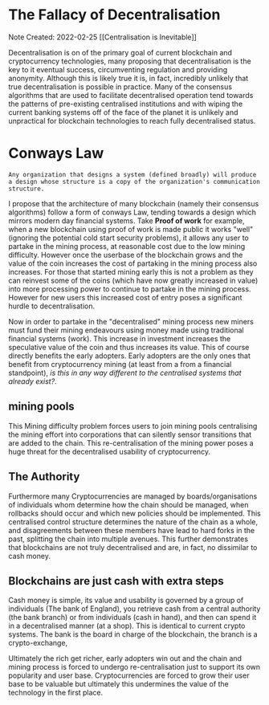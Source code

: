 # The Fallacy of Decentralisation
Note Created: 2022-02-25
[[Centralisation is Inevitable]]

Decentralisation is on of the primary goal of current blockchain and cryptocurrency technologies, many proposing that decentralisation is the key to it eventual success, circumventing regulation and providing anonymity. Although this is likely true it is, in fact, incredibly unlikely that true decentralisation is possible in practice. Many of the consensus algorithms that are used to facilitate decentralised operation tend towards the patterns of pre-existing centralised institutions and with wiping the current banking systems off of the face of the planet it is unlikely and unpractical for blockchain technologies to reach fully decentralised status.

# Conways Law
```
Any organization that designs a system (defined broadly) will produce a design whose structure is a copy of the organization's communication structure.
```
I propose that the architecture of many blockchain (namely their consensus algorithms) follow a form of conways Law, tending towards a design which mirrors modern day financial systems. Take **Proof of work** for example, when a new blockchain using proof of work is made public it works "well" (ignoring the potential cold start security problems), it allows any user to partake in the mining process, at reasonable cost due to the low mining difficulty. However once the userbase of the blockchain grows and the value of the coin increases the cost of partaking in the mining process also increases. For those that started mining early this is not a problem as they can reinvest some of the coins (which have now greatly increased in value) into more processing power to continue to partake in the mining process. However for new users this increased cost of entry poses a significant hurdle to decentralisation.

Now in order to partake in the "decentralised" mining process new miners must fund their mining endeavours using money made using traditional financial systems (work). This increase in investment increases the speculative value of the coin and thus increases its value. This of course directly benefits the early adopters. Early adopters are the only ones that benefit from cryptocurrency mining (at least from a from a financial standpoint), *is this in any way different to the centralised systems that already exist?*.
## mining pools
This Mining difficulty problem forces users to join mining pools centralising the mining effort into corporations that can silently sensor transitions that are added to the chain. This re-centralisation of the mining power poses a huge threat for the decentralised usability of cryptocurrency.

## The Authority
Furthermore many Cryptocurrencies are managed by boards/organisations of individuals whom determine how the chain should be managed, when rollbacks should occur and which new policies should be implemented. This centralised control structure determines the nature of the chain as a whole, and disagreements between these members have lead to hard forks in the past, splitting the chain into multiple avenues. This further demonstrates that blockchains are not truly decentralised and are, in fact, no dissimilar to cash money.

## Blockchains are just cash with extra steps
Cash money is simple, its value and usability is governed by a group of individuals (The bank of England), you retrieve cash from a central authority (the bank branch) or from individuals (cash in hand), and then can spend it in a decentralised manner (at a shop). This is identical to current crypto systems. The bank is the board in charge of the blockchain, the branch is a crypto-exchange, 

Ultimately the rich get richer, early adopters win out and the chain and mining process is forced to undergo re-centralisation just to support its own popularity and user base. Cryptocurrencies are forced to grow their user base to be valuable but ultimately this undermines the value of the technology in the first place.





